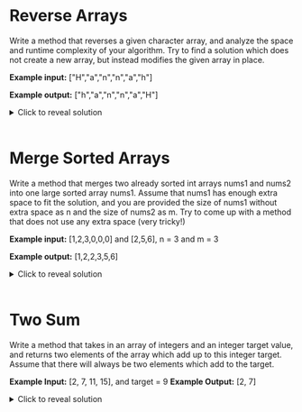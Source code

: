 # Reverse Arrays
Write a method that reverses a given character array, and analyze the space and runtime complexity of your algorithm. Try to find a solution which does not create a new array, but instead modifies the given array in place. 

**Example input:** ["H","a","n","n","a","h"]

**Example output:** ["h","a","n","n","a","H"]

<details>
    <summary>Click to reveal solution</summary>
<br>

## Naive Approach

A valid solution would be to create a new array, then iterate through the given array and put each element into the new array in reverse order. Finally, copy the new array over to the given array.

```java
public static void reverse(char arr[]) {
    int n = arr.length //We will use arr.length a lot

    char[] reversed = new char[n];

    for (int i = 0; i < n; i++) {
        //The index of the last element is n-1, so we can access the ith element from the end with n-1-i
        reversed[n-1-i] = arr[i];
    }

    //Copy everything back over from reversed to arr
    for (int i = 0; i < n; i++) arr[i] = reversed[i];
}
```
If n is the size of the input array, the time complexity is O(n) since we traverse it once, and the space complexity is O(n) since we created a new array of size n.
<br>

## Efficient Solution

An efficient solution would be to go through half the array, and swap each element at index i with the element i away from the end of the array. Note that an additional variable is required to swap values, but no new array is necessary.

```java
public static void reverse(char arr[]) {
    int n = arr.length; //We will use arr.length a lot

    //Iterate through only the first half
    for (int i = 0; i < n/2; i++) {
        //Use a temp variable so the value of arr[i] is not lost while swapping
        char temp = arr[i];
        arr[i] = arr[n-1-i];
        arr[n-1-i] = temp;
    }
}
```
If n is the size of the input array, the time complexity is O(n) since we have n/2 * 4 = 2n array accesses in total. The space complexity is O(1) since we only used an extra variable, not a new array of size n.
</details>
<br>

# Merge Sorted Arrays
Write a method that merges two already sorted int arrays nums1 and nums2 into one large sorted array nums1. Assume that nums1 has enough extra space to fit the solution, and you are provided the size of nums1 without extra space as n and the size of nums2 as m. Try to come up with a method that does not use any extra space (very tricky!)

**Example input:** [1,2,3,0,0,0] and [2,5,6], n = 3 and m = 3

**Example output:** [1,2,2,3,5,6]

<details>
<summary>Click to reveal solution</summary>
<br>

## Naive Approach
A valid solution would be to fill up the empty spaces of nums1 with the elements of nums2, and then sort the whole array. 

```java
public static void merge(int nums1[], int nums2[], int n, int m) {
    //Iterate through the indices of nums2
    for (int i = 0; i < m; i++) {
        //By shifting over the indices by n, we can fit all the elements of nums2 in the empty spaces of nums1
        nums1[n+i] = nums2[i];
    }

    Arrays.sort(nums1);
}
```
Because sorting is O(nlogn) where n is the size of the array, and the size of the array here is n+m, this solution would have a time complexity of O((n+m)log(n+m)). No new arrays were created, so the space complexity would be O(1). 
<br>

## More Efficient Approach
A more efficient solution would be to maintain variables corresponding to the current indices of nums1 and nums2, and create a new array of size n+m. Since nums1 and nums2 are already sorted, it is possible to compare the values at these indices, add the smaller one to the array, and increment that index since the value was used up. Continuing this process, we will always be taking the smallest option between nums1 and nums2 to add to the array, and end up with a sorted array. 

```java
public static void merge(int nums1[], int nums2[], int n, int m) {
    int merged[] = new int[n+m];
    int ptr1 = 0, ptr2 = 0; 

    //As long as there are still elements to consider in both arrays
    while (ptr1 < n && ptr2 < m) {
        if (nums1[ptr1] <= nums2[ptr2]) {
            //If the element in nums1 is less, set the next element of merged to it
            merged[ptr1+ptr2] = nums1[ptr1];
            ptr1++; //Need to increment ptr1 since this element is used up
        }
        else {
            //Otherwise, do the same for nums2 and ptr2
            merged[ptr1+ptr2] = nums2[ptr2];
            ptr2++;
        }
    }

    //If there are leftover elements in nums1, add them all to the end 
    while (ptr1 < n) {
        merged[ptr1+ptr2] = nums1[ptr1];
        ptr1++;
    }
    
    //Same for nums2
    while (ptr2 < m) {
        merged[ptr1+ptr2] = nums2[ptr2];
        ptr2++;
    }
    
    //Copy merged into nums1
    for (int i = 0; i < n+m; i++) nums1[i] = merged[i];
}
```
Because in the worst case you will visit each element in nums1 and each element in nums2, the time complexity is O(n+m). Because an additional array of size n+m was needed, the space complexity is O(n+m).
<br>

## Most Efficient Solution (Clever)
The most efficient solution is very similar to the previous one, but you can avoid creating a new array by noticing the extra space in nums1 is at the end. Thus, by filling in the array from the end to the beginning, it is possible to use nums1 like the merged array without worrying about overwriting numbers which are in use.

```java
public static void merge(int nums1[], int nums2[], int n, int m) {
    //Note that there is no merged array now, we will use nums1
    int ptr1 = n-1, ptr2 = m-1; //This time they start at the end of their arrays

    //Now we go until ptr1 or ptr2 is less than 0
    while (ptr1 >= 0 && ptr2 >= 0) {
        //Now we add the greater element since we're going backwards
        if (nums1[ptr1] >= nums2[ptr2]) {
            nums1[ptr1+ptr2] = nums1[ptr1];
            ptr1--; //Decrease this time since we're going in reverse
        }
        else {
            nums1[ptr1+ptr2] = nums2[ptr2];
            ptr2--;
        }
    }

    //If there are leftover elements in nums1, add them all
    while (ptr1 >= 0) {
        nums1[ptr1+ptr2] = nums1[ptr1];
        ptr1--;
    }
    
    //Same for nums2
    while (ptr2 >= 0) {
        nums1[ptr1+ptr2] = nums2[ptr2];
        ptr2--;
    }
}
```
The time complexity is still O(n+m) since we did the same process in a different order, but the space complexity is now O(1) since we did not need a new array.
</details>
<br>

# Two Sum
Write a method that takes in an array of integers and an integer target value, and returns two elements of the array which add up to this integer target. Assume that there will always be two elements which add to the target.

**Example Input:** [2, 7, 11, 15], and target = 9
**Example Output:** [2, 7]

<details>
    <summary>Click to reveal solution</summary>
<br>

## Naive Approach
A valid solution would be to iterate through every combination of 2 elements, and check if any of them are equal to the target. If you find two elements which sum to target, return them.

```java
public static int[] twoSum(int[] arr, int target) {
    int n = arr.length;

    //Note how j starts from i+1. This avoids combinations like (1, 2) and (2, 1) both being checked
    for (int i = 0; i < n; i++) {
        for (int j = i+1; j < n; j++) {
            //If a pair matches the target, I can just return it
            if (arr[i] + arr[j] == target) return new int[] {arr[i], arr[j]};
        }
    }
    
    //Need to return something arbitrary for program to compile, this code won't be reached
    return new int[] {0, 0};
}
```
The time complexity here is O(n^2), since we are doing 2 array accesses per inner loop, and the inner loop is run 1+2+3...n-1 times, which evaluates to n(n-1)/2 operations. The space complexity is O(1) since no new arrays were created.
<br>

## Efficient Solution
The most efficient solution is something commonly known as a two pointer approach. Start with 2 variables which store the index of the beginning and end of the array. Test their sum, and if the sum is greater than the target, you can leverage the sortedness of the list and reduce the end index by 1. If the sum is less than the target, increase the beginning index by 1. Reducing the end index will decrease the sum, and increasing the begin index will increase the sum. Using this method, the sum hones into the target sum.

```java
public static int[] twoSum(int[] arr, int target) {
    int n = arr.length;

    int lo = 0, hi = n-1;

    //Keep going until lo exceeds hi, which means nothing was found
    while (lo <= hi) {
        //Increment lo if we need to increase sum, decrement hi if we need to decrease
        if (arr[lo] + arr[hi] < target) lo++;
        else if (arr[lo] + arr[hi] > target) hi--;

        //If we've found the target, we can just return
        else return new int[] {arr[lo], arr[hi]};
    }

    return new int[] {0, 0};
}
```
The time complexity here is O(n), since in the worst case lo and hi meet in the middle, which means that the while loop runs n/2 times and there are 2 array accesses per loop. The space complexity is O(1) since no new arrays were created. 
</details>